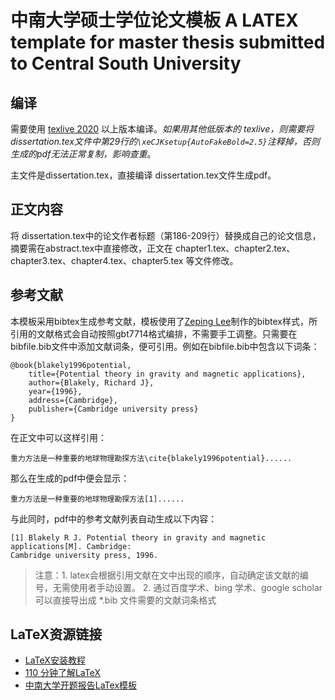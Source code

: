# 中南大学硕士学位论文模板 A LATEX template for master thesis submitted to Central South University

## 编译
需要使用 [texlive 2020](https://mirrors.tuna.tsinghua.edu.cn/CTAN/systems/texlive/Images/) 以上版本编译。*如果用其他低版本的 texlive，则需要将dissertation.tex文件中第29行的`\xeCJKsetup{AutoFakeBold=2.5}`注释掉，否则生成的pdf无法正常复制，影响查重*。 

主文件是dissertation.tex，直接编译 dissertation.tex文件生成pdf。
## 正文内容
将 dissertation.tex中的论文作者标题（第186-209行）替换成自己的论文信息，摘要需在abstract.tex中直接修改，正文在 chapter1.tex、chapter2.tex、chapter3.tex、chapter4.tex、chapter5.tex 等文件修改。
## 参考文献
本模板采用bibtex生成参考文献，模板使用了[Zeping Lee](https://github.com/CTeX-org/gbt7714-bibtex-style)制作的bibtex样式，所引用的文献格式会自动按照gbt7714格式编排，不需要手工调整。只需要在bibfile.bib文件中添加文献词条，便可引用。例如在bibfile.bib中包含以下词条：
```
@book{blakely1996potential,
	title={Potential theory in gravity and magnetic applications},
	author={Blakely, Richard J},
	year={1996},
	address={Cambridge},
	publisher={Cambridge university press}
}
```
在正文中可以这样引用：
```
重力方法是一种重要的地球物理勘探方法\cite{blakely1996potential}......
```
那么在生成的pdf中便会显示：
```
重力方法是一种重要的地球物理勘探方法[1]......
```
与此同时，pdf中的参考文献列表自动生成以下内容：
```
[1] Blakely R J. Potential theory in gravity and magnetic applications[M]. Cambridge:
Cambridge university press, 1996.
```
> 注意：1. latex会根据引用文献在文中出现的顺序，自动确定该文献的编号，无需使用者手动设置。
>    2.  通过百度学术、bing 学术、google scholar可以直接导出成 *.bib 文件需要的文献词条格式

## LaTeX资源链接
- [LaTeX安装教程](https://github.com/OsbertWang/install-latex/releases/download/v2020.7.1/Install-LaTeX.pdf)
- [110 分钟了解LaTeX](https://mirrors.tuna.tsinghua.edu.cn/CTAN/info/lshort/chinese/lshort-zh-cn.pdf)
- [中南大学开题报告LaTex模板](https://github.com/zhong-yy/CSU_Thesis_Proposal)
